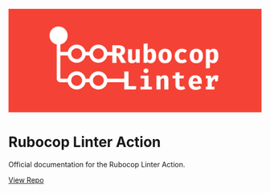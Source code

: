 ![Rubocop Linter Action](https://github.com/andrewmcodes/rubocop-linter-action/blob/master/screenshots/rubocop-linter-action.png?raw=true)

# Rubocop Linter Action

Official documentation for the Rubocop Linter Action.

[View Repo](https://github.com/andrewmcodes/rubocop-linter-action)

